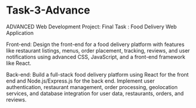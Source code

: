 # Task-3-Advance
ADVANCED Web Development Project:
Final Task : Food Delivery Web Application

Front-end: Design the front-end for a food delivery platform with features like restaurant listings, menus, order placement, tracking, reviews, and user notifications using advanced CSS, JavaScript, and a front-end framework like React.

Back-end: Build a full-stack food delivery platform using React for the front end and Node.js/Express.js for the back end. Implement user authentication, restaurant management, order processing, geolocation services, and database integration for user data, restaurants, orders, and reviews.
